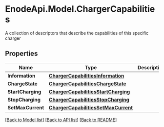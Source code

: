# EnodeApi.Model.ChargerCapabilities
A collection of descriptors that describe the capabilities of this specific charger

## Properties

Name | Type | Description | Notes
------------ | ------------- | ------------- | -------------
**Information** | [**ChargerCapabilitiesInformation**](ChargerCapabilitiesInformation.md) |  | [optional] 
**ChargeState** | [**ChargerCapabilitiesChargeState**](ChargerCapabilitiesChargeState.md) |  | [optional] 
**StartCharging** | [**ChargerCapabilitiesStartCharging**](ChargerCapabilitiesStartCharging.md) |  | [optional] 
**StopCharging** | [**ChargerCapabilitiesStopCharging**](ChargerCapabilitiesStopCharging.md) |  | [optional] 
**SetMaxCurrent** | [**ChargerCapabilitiesSetMaxCurrent**](ChargerCapabilitiesSetMaxCurrent.md) |  | [optional] 

[[Back to Model list]](../README.md#documentation-for-models) [[Back to API list]](../README.md#documentation-for-api-endpoints) [[Back to README]](../README.md)

